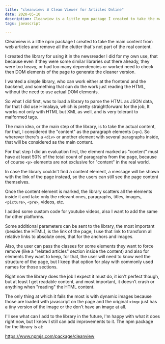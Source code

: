 ```yaml
---
title: "cleanview: A Clean Viewer for Articles Online"
date: 2020-05-10
description: Cleanview is a little npm package I created to take the main content from web articles and remove all the clutter that's not part of the real content.
tags: javascript

---
```


Cleanview is a little npm package I created to take the main content from web articles and remove all the clutter that's not part of the real content.

I created the library for using it in the newsreader I did for my own use, that because even if they were some similar libraries out there already, they were too heavy, or had too many dependencies or worked need to check then DOM elements of the page to generate the cleaner version.

I wanted a simple library, who can work either at the frontend and the backend, and something that can do the work just reading the HTML, without the need to use actual DOM elements.

So what I did first, was to load a library to parse the HTML as JSON data, for that I did use Himalaya, which is pretty straightforward for the job, It works not only with HTML but XML as well, and is very tolerant to malformed tags.

The main idea, or the main step of the library, is to take the actual content, for that, I considered the "content" as the paragraph elements (`<p>`). So wherever there's a `<div>` or another element with several paragraphs inside, that will be considered as the main content.

For that step I did an evaluation first, the element marked as "content" must have at least 50% of the total count of paragraphs from the page, because of course `<p>` elements are not exclusive for "content" in the real world.

In case the library couldn't find a content element, a message will be shown with the link of the page instead, so the users can still see the page content themselves.

Once the content element is marked, the library scatters all the elements inside it and take only the relevant ones, paragraphs, titles, images, `<picture>`, `<pre>`, videos, etc.

I added some custom code for youtube videos, also I want to add the same for other platforms.

Some additional parameters can be sent to the library, the most important (besides the HTML), is the link of the page, I use that link to transform all relative links to absolute ones, that for the anchors and images.

Also, the user can pass the classes for some elements they want to force remove (like a "related articles" section inside the content) and also for elements they want to keep, for that, the user will need to know well the structure of the page, but I keep that option for play with commonly used names for those sections.

Right now the library does the job I expect it must do, it isn't perfect though, but at least I get readable content, and most important, it doesn't crash or anything when "reading" the HTML content.

The only thing at which it fails the most is with dynamic images because those are loaded with javascript on the page and the original `<img>` just has a tiny version of the image or the don't have an image at all.

I'll see what can I add to the library in the future, I'm happy with what it does right now, but I know I still can add improvements to it. The npm package for the library is at:

https://www.npmjs.com/package/cleanview